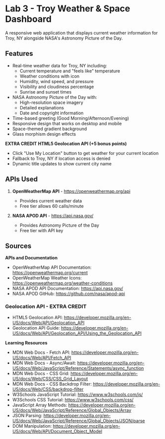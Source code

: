 # Lab 3 - Troy Weather & Space Dashboard
A responsive web application that displays current weather information for Troy, NY alongside NASA's Astronomy Picture of the Day.

## Features
- Real-time weather data for Troy, NY including:
  - Current temperature and "feels like" temperature
  - Weather conditions with icon
  - Humidity, wind speed, and pressure
  - Visibility and cloudiness percentage
  - Sunrise and sunset times
- NASA Astronomy Picture of the Day with:
  - High-resolution space imagery
  - Detailed explanations
  - Date and copyright information
- Time-based greeting (Good Morning/Afternoon/Evening)
- Responsive design that works on desktop and mobile
- Space-themed gradient background
- Glass morphism design effects

**EXTRA CREDIT**
**HTML5 Geolocation API (+5 bonus points)**
  - Click "Use My Location" button to get weather for your current location
  - Fallback to Troy, NY if location access is denied
  - Dynamic title updates to show current city name

## APIs Used
1. **OpenWeatherMap API** - https://openweathermap.org/api
   - Provides current weather data
   - Free tier allows 60 calls/minute
   
2. **NASA APOD API** - https://api.nasa.gov/
   - Provides Astronomy Picture of the Day
   - Free tier with API key

## Sources
**APIs and Documentation**
- OpenWeatherMap API Documentation: https://openweathermap.org/current
- OpenWeatherMap Weather Icons: https://openweathermap.org/weather-conditions
- NASA APOD API Documentation: https://api.nasa.gov/
- NASA APOD GitHub: https://github.com/nasa/apod-api
### Geolocation API - EXTRA CREDIT
- HTML5 Geolocation API: https://developer.mozilla.org/en-US/docs/Web/API/Geolocation_API
- Geolocation API Guide: https://developer.mozilla.org/en-US/docs/Web/API/Geolocation_API/Using_the_Geolocation_API

**Learning Resources**
- MDN Web Docs - Fetch API: https://developer.mozilla.org/en-US/docs/Web/API/Fetch_API
- MDN Web Docs - Async/Await: https://developer.mozilla.org/en-US/docs/Web/JavaScript/Reference/Statements/async_function
- MDN Web Docs - CSS Grid: https://developer.mozilla.org/en-US/docs/Web/CSS/CSS_Grid_Layout
- MDN Web Docs - CSS Backdrop Filter: https://developer.mozilla.org/en-US/docs/Web/CSS/backdrop-filter
- W3Schools JavaScript Tutorial: https://www.w3schools.com/js/
- W3Schools CSS Tutorial: https://www.w3schools.com/css/
- JavaScript Array Methods: https://developer.mozilla.org/en-US/docs/Web/JavaScript/Reference/Global_Objects/Array
- JSON Parsing: https://developer.mozilla.org/en-US/docs/Web/JavaScript/Reference/Global_Objects/JSON/parse
- DOM Manipulation: https://developer.mozilla.org/en-US/docs/Web/API/Document_Object_Model